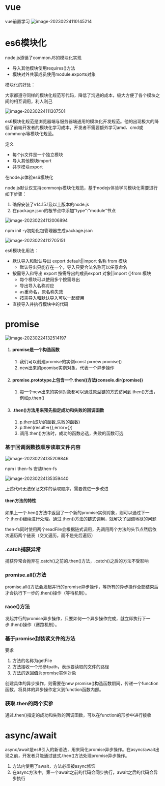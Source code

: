 # vue
vue前置学习
![image-20230224110145214](C:\Users\14280\AppData\Roaming\Typora\typora-user-images\image-20230224110145214.png)

# es6模块化

node.js遵循了commonJS的模块化实现

- 导入其他模块使用requires()方法
- 模块对外共享成员使用module.exports对象

模块化的好处：

大家都遵守同样的模块化规范写代码，降低了沟通的成本，极大方便了各个模块之间的相互调用，利人利己

![image-20230224111307501](C:\Users\14280\AppData\Roaming\Typora\typora-user-images\image-20230224111307501.png)

es6模块化规范是浏览器端与服务器端通用的模块化开发规范。他的出现极大的降低了前端开发者的模块化学习成本，开发者不需要额外学习amd、cmd或commonjs等模块化规范。

定义

- 每个js文件是一个独立模块
- 导入其他模块import
- 共享模块export

在node.js体验es6模块化

node.js默认仅支持commonjs模块化规范，基于nodejs体验学习模块化需要进行如下步骤：

1. 确保安装了v14.15.1及以上版本的node.js
2. 在package.json的根节点中添加"type":"module"节点



![image-20230224112006894](C:\Users\14280\AppData\Roaming\Typora\typora-user-images\image-20230224112006894.png)

npm init -y初始化包管理器生成package.json

![image-20230224112705151](C:\Users\14280\AppData\Roaming\Typora\typora-user-images\image-20230224112705151.png)

es6模块化用法：

- 默认导入和默认导出 export default||import 名称 from 模块
  - 默认导出只能存在一个，导入只要合法名称可以任意命名
- 按需导入和导出 export 按需导出的成员export 对象||import {}from 模块
  - 每个模块可以使用多个按需导出
  - 导出导入名称对应
  - as重命名，原名称失效
  - 按需导入和默认导入可以一起使用
- 直接导入并执行模块中的代码

# promise

![image-20230224132514197](C:\Users\14280\AppData\Roaming\Typora\typora-user-images\image-20230224132514197.png)

1. #### promise是一个构造函数

   1. 我们可以创建promise的实例const p=new promise()
   2. new出来的peomise实例对象，代表一个异步操作

2. #### promise.prototype上包含一个.then()方法(console.dir(promise))

   1. 每一个new出来的实例对象都可以通过原型链的方式访问到.then()方法，例如p.then()

3. #### .then()方法用来预先指定成功和失败的回调函数

   1. p.then(成功的函数,失败的函数)
   2. p.then(result=>{},error={})
   3. 调用.then()方法时，成功的函数必选，失败的函数可选

### 基于回调函数按顺序读取文件内容

![image-20230224135209846](C:\Users\14280\AppData\Roaming\Typora\typora-user-images\image-20230224135209846.png)

npm i then-fs 安装then-fs

![image-20230224135359440](C:\Users\14280\AppData\Roaming\Typora\typora-user-images\image-20230224135359440.png)

上述代码无法保证文件的读取顺序，需要做进一步改进

#### then方法的特性

如果上一个.hen()方法中返回了一个新的promise实例对象，则可以通过下一个.then()继续进行处理。通过.then()方法的链式调用，就解决了回调地狱的问题

then-fs同时使用两个readFile会根据链式调用，先调用两个方法的头节点然后依次遍历两个链表（交叉遍历，而不是先后遍历）

### .catch捕获异常

捕获异常会抛弃在.catch()之前的.then()方法，.catch()之后的方法不受影响

### promise.all()方法

promise.all()方法会发起并行的promise异步操作，等所有的异步操作全部结束后才会执行下一步的.then()操作（等待机制）。

### race()方法

发起并行的promise异步操作，只要如何一个异步操作完成，就立即执行下一步.then()操作（赛跑机制）。

### 基于promise封装读文件的方法

要求

1. 方法的名称为getFile
2. 方法接收一个形参fpath，表示要读取的文件的路径
3. 方法的返回值为promise实例对象

创建具体的异步操作，则需要在new promise()构造函数期间，传递一个function函数，将具体的异步操作定义到function函数内部。

### 获取.then的两个实参

通过.then()指定的成功和失败的回调函数，可以在function的形参中进行接收

# async/await

async/await是es8引入的新语法，用来简化promise异步操作。在async/await出现之前，开发者只能通过链式.then()方法处理promise异步操作。

1. 方法内使用了await，方法必须被async修饰
2. 在async方法中，第一个await之前的代码会同步执行，await之后的代码会异步执行

